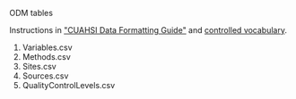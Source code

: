 ODM tables

Instructions in ["CUAHSI Data Formatting Guide"](https://www.cuahsi.org/uploads/pages/img/CUAHSI_Formatting_Guide.pdf) and [controlled vocabulary](http://his.cuahsi.org/mastercvreg/edit_cv11.aspx?tbl=VariableNameCV&id=1157579162).

1. Variables.csv
2. Methods.csv
3. Sites.csv
4. Sources.csv
5. QualityControlLevels.csv
